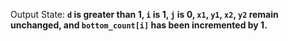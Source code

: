Output State: **`d` is greater than 1, `i` is 1, `j` is 0, `x1`, `y1`, `x2`, `y2` remain unchanged, and `bottom_count[i]` has been incremented by 1.**